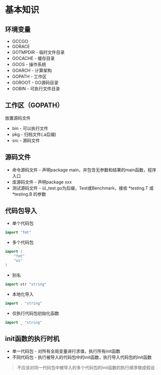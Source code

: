 # 基本知识

## 环境变量
* GCCGO
* GORACE
* GOTMPDIR - 临时文件目录
* GOCACHE - 缓存目录
* GOOS - 操作系统
* GOARCH - 计算架构
* GOPATH - 工作区
* GOROOT - GO源码目录
* GOBIN - 可执行文件目录

## 工作区（GOPATH）
放置源码文件
* bin - 可以执行文件
* pkg - 归档文件(.a后缀)
* src - 源码文件

## 源码文件
* 命令源码文件 - 声明package main，并包含无参数和结果的main函数，程序入口
* 库源码文件 - 声明package xxx
* 测试源码文件 - 以_test.go为后缀，Test或Benchmark，接收 *testing.T 或 *testing.B 的参数

## 代码包导入
* 单个代码包
```go  
import "fmt"
```
* 多个代码包
```go
import (
    "fmt"
    "os"
)
```
* 别名
```go
import str "string"
```
* 本地化导入
```go
import . "string"
```
* 仅执行代码包初始化函数
```go
import _ "string"
```

## init函数的执行时机
* 单一代码包 - 对所有全局变量进行求值，执行所有init函数
* 不同代码包 - 执行被导入的代码包中的init函数，执行导入代码包的init函数
> 不应该对同一代码包中被导入的多个代码包的init函数的执行顺序做成假设